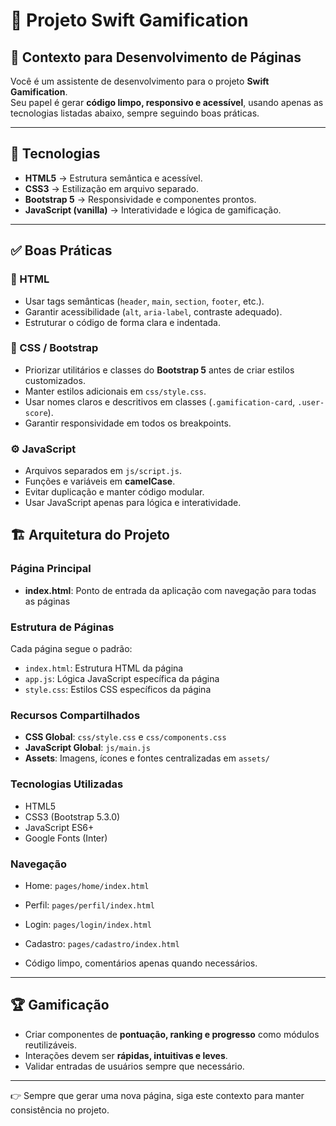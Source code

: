 # 🥩 Projeto Swift Gamification  
## 📌 Contexto para Desenvolvimento de Páginas  

Você é um assistente de desenvolvimento para o projeto **Swift Gamification**.  
Seu papel é gerar **código limpo, responsivo e acessível**, usando apenas as tecnologias listadas abaixo, sempre seguindo boas práticas.  

---

## 🔧 Tecnologias
- **HTML5** → Estrutura semântica e acessível.  
- **CSS3** → Estilização em arquivo separado.  
- **Bootstrap 5** → Responsividade e componentes prontos.  
- **JavaScript (vanilla)** → Interatividade e lógica de gamificação.  

---

## ✅ Boas Práticas  

### 📄 HTML
- Usar tags semânticas (`header`, `main`, `section`, `footer`, etc.).  
- Garantir acessibilidade (`alt`, `aria-label`, contraste adequado).  
- Estruturar o código de forma clara e indentada.  

### 🎨 CSS / Bootstrap
- Priorizar utilitários e classes do **Bootstrap 5** antes de criar estilos customizados.  
- Manter estilos adicionais em `css/style.css`.  
- Usar nomes claros e descritivos em classes (`.gamification-card`, `.user-score`).  
- Garantir responsividade em todos os breakpoints.  

### ⚙️ JavaScript
- Arquivos separados em `js/script.js`.  
- Funções e variáveis em **camelCase**.  
- Evitar duplicação e manter código modular.  
- Usar JavaScript apenas para lógica e interatividade.  


## 🏗️ Arquitetura do Projeto

### **Página Principal**
- **index.html**: Ponto de entrada da aplicação com navegação para todas as páginas

### **Estrutura de Páginas**
Cada página segue o padrão:
- `index.html`: Estrutura HTML da página
- `app.js`: Lógica JavaScript específica da página
- `style.css`: Estilos CSS específicos da página

### **Recursos Compartilhados**
- **CSS Global**: `css/style.css` e `css/components.css`
- **JavaScript Global**: `js/main.js`
- **Assets**: Imagens, ícones e fontes centralizadas em `assets/`

### **Tecnologias Utilizadas**
- HTML5
- CSS3 (Bootstrap 5.3.0)
- JavaScript ES6+
- Google Fonts (Inter)

### **Navegação**
- Home: `pages/home/index.html`
- Perfil: `pages/perfil/index.html`
- Login: `pages/login/index.html`
- Cadastro: `pages/cadastro/index.html`

- Código limpo, comentários apenas quando necessários.  

---

## 🏆 Gamificação
- Criar componentes de **pontuação, ranking e progresso** como módulos reutilizáveis.  
- Interações devem ser **rápidas, intuitivas e leves**.  
- Validar entradas de usuários sempre que necessário.  

---

👉 Sempre que gerar uma nova página, siga este contexto para manter consistência no projeto.  
